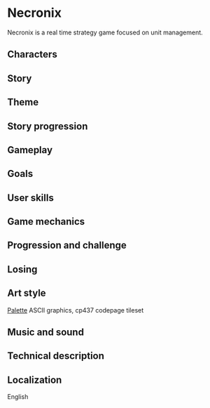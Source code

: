# Necronix
Necronix is a real time strategy game focused on unit management.

## Characters
## Story
## Theme
## Story progression
## Gameplay
## Goals
## User skills
## Game mechanics
## Progression and challenge
## Losing
## Art style
[Palette](https://coolors.co/0b2027-40798c-70a9a1-cfd7c7-f6f1d1)
ASCII graphics, cp437 codepage tileset 
## Music and sound
## Technical description
## Localization
English
